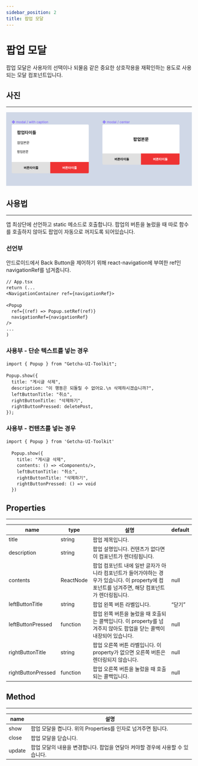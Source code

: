 ```yaml
---
sidebar_position: 2
title: 팝업 모달
---
```


# 팝업 모달

팝업 모달은 사용자의 선택이나 되물음 같은 중요한 상호작용을 재확인하는 용도로 사용되는 모달 컴포넌트입니다.

## 사진

---

![스크린샷 2022-05-03 오후 9.16.54.png](./popUp.png)

## 사용법

---

앱 최상단에 선언하고 static 메소드로 호출합니다.
팝업의 버튼을 눌렀을 때 따로 함수를 호출하지 않아도 팝업이 자동으로 꺼지도록 되어있습니다.

### 선언부

안드로이드에서 Back Button을 제어하기 위해 react-navigation에 부여한 ref인 navigationRef를 넘겨줍니다.

```tsx
// App.tsx
return (...
<NavigationContainer ref={navigationRef}>

<Popup
  ref={(ref) => Popup.setRef(ref)}
  navigationRef={navigationRef}
/>
...
)
```

### 사용부 - 단순 텍스트를 넣는 경우

```tsx
import { Popup } from "Getcha-UI-Toolkit";

Popup.show({
  title: "게시글 삭제",
  description: "이 행동은 되돌릴 수 없어요.\n 삭제하시겠습니까?",
  leftButtonTitle: "취소",
  rightButtonTitle: "삭제하기",
  rightButtonPressed: deletePost,
});
```

### 사용부 - 컨텐츠를 넣는 경우

```tsx
import { Popup } from 'Getcha-UI-Toolkit'

  Popup.show({
    title: "게시글 삭제",
    contents: () => <Components/>,
    leftButtonTitle: "취소",
    rightButtonTitle: "삭제하기",
    rightButtonPressed: () => void
  })

```

## Properties

---

| name               | type      | 설명                                                                                                                                            | default |
| ------------------ | --------- | ----------------------------------------------------------------------------------------------------------------------------------------------- | ------- |
| title              | string    | 팝업 제목입니다.                                                                                                                                |         |
| description        | string    | 팝업 설명입니다. 컨텐츠가 없다면 이 컴포넌트가 렌더링됩니다.                                                                                    |         |
| contents           | ReactNode | 팝업 컴포넌트 내에 일반 글자가 아니라 컴포넌트가 들어가야하는 경우가 있습니다. 이 property에 컴포넌트를 넘겨주면, 해당 컴포넌트가 렌더링됩니다. | null    |
| leftButtonTitle    | string    | 팝업 왼쪽 버튼 라벨입니다.                                                                                                                      | “닫기”  |
| leftButtonPressed  | function  | 팝업 왼쪽 버튼을 눌렀을 때 호출되는 콜백입니다. 이 property를 넘겨주지 않아도 팝업을 닫는 콜백이 내장되어 있습니다.                             | null    |
| rightButtonTitle   | string    | 팝업 오른쪽 버튼 라벨입니다. 이 property가 없으면 오른쪽 버튼은 렌더링되지 않습니다.                                                            | null    |
| rightButtonPressed | function  | 팝업 오른쪽 버튼을 눌렀을 때 호출되는 콜백입니다.                                                                                               | null    |

## Method

---

| name   | 설명                                                                           |
| ------ | ------------------------------------------------------------------------------ |
| show   | 팝업 모달을 켭니다. 위의 Properties를 인자로 넘겨주면 됩니다.                  |
| close  | 팝업 모달을 닫습니다.                                                          |
| update | 팝업 모달의 내용을 변경합니다. 팝업을 연달아 켜야할 경우에 사용할 수 있습니다. |
